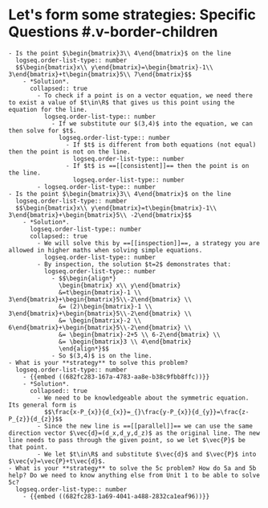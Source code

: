 # Let's form some strategies:  Specific Questions #.v-border-children
	- Is the point $\begin{bmatrix}3\\ 4\end{bmatrix}$ on the line
	  logseq.order-list-type:: number
	  $$\begin{bmatrix}x\\ y\end{bmatrix}=\begin{bmatrix}-1\\ 3\end{bmatrix}+t\begin{bmatrix}5\\ 7\end{bmatrix}$$
		- *Solution*.
		  collapsed:: true
			- To check if a point is on a vector equation, we need there to exist a value of $t\in\R$ that gives us this point using the equation for the line.
			  logseq.order-list-type:: number
				- If we substitute our $(3,4)$ into the equation, we can then solve for $t$.
				  logseq.order-list-type:: number
					- If $t$ is different from both equations (not equal) then the point is not on the line.
					  logseq.order-list-type:: number
					- If $t$ is ==[[consistent]]== then the point is on the line.
					  logseq.order-list-type:: number
			- logseq.order-list-type:: number
	- Is the point $\begin{bmatrix}3\\ 4\end{bmatrix}$ on the line 
	  logseq.order-list-type:: number
	  $$\begin{bmatrix}x\\ y\end{bmatrix}=t\begin{bmatrix}-1\\ 3\end{bmatrix}+\begin{bmatrix}5\\ -2\end{bmatrix}$$
		- *Solution*.
		  logseq.order-list-type:: number
		  collapsed:: true
			- We will solve this by ==[[inspection]]==, a strategy you are allowed in higher maths when solving simple equations.
			  logseq.order-list-type:: number
			- By inspection, the solution $t=2$ demonstrates that:
			  logseq.order-list-type:: number
				- $$\begin{align*}
				  \begin{bmatrix} x\\ y\end{bmatrix}
				  &=t\begin{bmatrix}-1 \\ 3\end{bmatrix}+\begin{bmatrix}5\\-2\end{bmatrix} \\
				  &= (2)\begin{bmatrix}-1 \\ 3\end{bmatrix}+\begin{bmatrix}5\\-2\end{bmatrix} \\
				  &= \begin{bmatrix}-2 \\ 6\end{bmatrix}+\begin{bmatrix}5\\-2\end{bmatrix} \\
				  &= \begin{bmatrix}-2+5 \\ 6-2\end{bmatrix} \\
				  &= \begin{bmatrix}3 \\ 4\end{bmatrix}
				  \end{align*}$$
				- So $(3,4)$ is on the line.
	- What is your **strategy** to solve this problem?
	  logseq.order-list-type:: number
		- {{embed ((682fc283-167a-4783-aa8e-b38c9fbb8ffc))}}
		- *Solution*.
		  collapsed:: true
			- We need to be knowledgeable about the symmetric equation. Its general form is
			  $$\frac{x-P_{x}}{d_{x}}=_{}\frac{y-P_{x}}{d_{y}}=\frac{z-P_{z}}{d_{z}}$$
			- Since the new line is ==[[parallel]]== we can use the same direction vector $\vec{d}=(d_x,d_y,d_z)$ as the original line. The new line needs to pass through the given point, so we let $\vec{P}$ be that point.
			- We let $t\in\R$ and substitute $\vec{d}$ and $\vec{P}$ into $\vec{v}=\vec{P}+t\vec{d}$.
	- What is your **strategy** to solve the 5c problem? How do 5a and 5b help? Do we need to know anything else from Unit 1 to be able to solve 5c?
	  logseq.order-list-type:: number
		- {{embed ((682fc283-1a69-4041-a488-2832ca1eaf96))}}